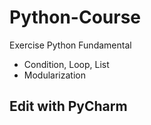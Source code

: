 # Python-Course
Exercise Python Fundamental
- Condition, Loop, List
- Modularization

## Edit with PyCharm
